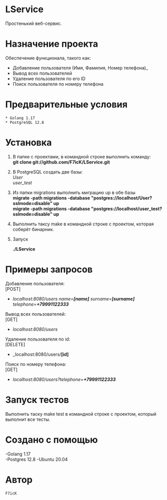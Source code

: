 # LService
Простенький веб-сервис. 

# Назначение проекта

Обеспечение функционала, такого как:<br/>
+ Добавление пользователя (Имя, Фамилия, Номер телефона)_<br/>
+ Вывод всех пользователей<br/>
+ Удаление пользователя по его ID<br/>
+ Поиск пользователя по номеру телефона<br/>
 
# Предварительные условия

	* Golang 1.17 
	* PostgreSQL 12.8

# Установка

1. В папке с проектами, в командной строке выполнить команду:<br/>
	__git clone git://github.com/F7icK/LService.git__

2. В PostgreSQL создать две базы:<br/>
	_User_ <br/>
	_user_test_

3. Из папки migrations выполнить миграцию up в обе базы <br/>
	__migrate -path migrations -database "postgres://localhost/User?sslmode=disable" up__ <br/>
	__migrate -path migrations -database "postgres://localhost/user_test?sslmode=disable" up__
    
4. Выполнить таксу make в командной строке с проектом, которая соберёт бинарник.

5. Запуск

	__./LService__
	
# Примеры запросов

Добавление пользователя:<br/> [POST] <br/>
+ _localhost:8080/users name=__[name]__ surname=__[surname]__ telephone=__+79991122333___<br/>
	
Вывод всех пользователей:<br/> [GET] <br/>
+ _localhost:8080/users_<br/>

Удаление пользователя по id:<br/> [DELETE] <br/>
+ _localhost:8080/users/__[id]__<br/>

Поиск по номеру телефона:<br/> [GET] <br/>
+ _localhost:8080/users?telephone=__+79991122333___<br/>

# Запуск тестов

Выполнить таску make test в командной строке с проектом, который выполнит все тесты.

# Создано с помощью

 -Golang 1.17<br/>
 -Postgres 12.8
 -Ubuntu 20.04<br/>
 
# Автор

    F7icK
